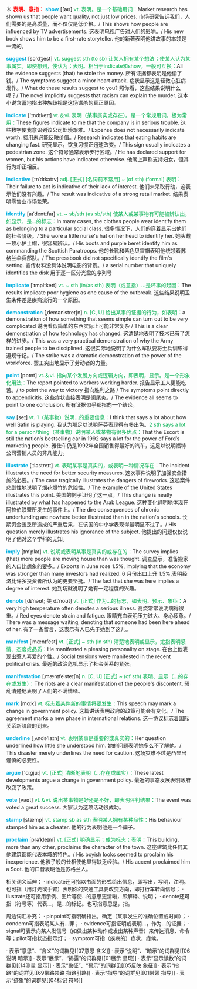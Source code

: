 ☀ <font color="red">**表明、意指：**</font>
<font color="sky blue">**show**</font> [ʃəʊ] 
<font color="#00b050">vt. 表明。是一个基础用词：</font>Market research has shown us that people want quality, not just low prices. 市场研究告诉我们，人们需要的是高质量，而不仅仅是低价格。/ This shows how people are influenced by TV advertisements. 这表明电视广告对人们的影响。/ His new book shows him to be a first-rate storyteller. 他的新著表明他讲故事的本领是一流的。

<font color="sky blue">**suggest**</font> [sə'dӡest] 
<font color="#00b050">vt. suggest sth (to sb) 让某人拥有某个想法；使某人认为某事属实。即使想到，使认为；表明。相当于indicate和show，一般可互换：</font>All the evidence suggests (that) he stole the money. 所有证据都表明是他偷了钱。/ The symptoms suggest a minor heart attack. 症状显示这是轻微心脏病发作。/ What do these results suggest to you? 照你看，这些结果说明什么呢？/ The novel implicitly suggests that racism can explain the murder. 这本小说含蓄地指出种族歧视是这场谋杀的真正原因。

<font color="sky blue">**indicate**</font> ['ɪndɪkeɪt] 
<font color="#00b050">vt.＆vi. 表明（某事属实或存在）。是一个常规用词，极为常用：</font>These figures indicate to me that the company is in serious trouble. 这些数字使我意识到该公司处境艰难。/ Expense does not necessarily indicate worth. 费用未必能反映价值。/ Research indicates that eating habits are changing fast. 研究显示，饮食习惯正迅速改变。/ This sign usually indicates a pedestrian zone. 这个符号通常表示步行区域。/ He has declared support for women, but his actions have indicated otherwise. 他嘴上声称支持妇女，但其行为却正相反。
         
<font color="sky blue">**indicative**</font> [ɪnˈdɪkətɪv]
<font color="#00b050">adj. [正式] [名词前不常用] ~ (of sth) (formal) 表明：</font>Their failure to act is indicative of their lack of interest. 他们未采取行动，这表示他们没有兴趣。/ The result was indicative of a strong retail market. 结果表明零售业市场繁荣。

<font color="sky blue">**identify**</font> [aɪˈdentɪfaɪ]
<font color="#00b050">vt. ~ sb/sth (as sb/sth) 使某人或某事物有可能被辨认出，如显示、是…的标志：</font>In many cases, the clothes people wear identify them as belonging to a particular social class. 很多情况下，人们的穿着显示出他们的社会阶级。/ She wore a little nurse's hat on her head to identify her. 她头戴一顶小护士帽，很容易辨认。/ His boots and purple beret identify him as commanding the Scottish Paratroops. 他的长靴和紫色贝雷帽表明他统领着苏格兰伞兵部队。/ The pressbook did not specifically identify the film's setting. 宣传材料没具体说明电影的背景。/ a serial number that uniquely identifies the disk 用于逐一区分光盘的序列号

<font color="sky blue">**implicate**</font> [ˈɪmplɪkeɪt]
<font color="#00b050">vt. ~ sth (in/as sth) 表明（或意指）…是坏事的起因：</font>The results implicate poor hygiene as one cause of the outbreak. 这些结果说明卫生条件差是疾病流行的一个原因。           

<font color="sky blue">**demonstration**</font> [ˌdemənˈstreɪʃn]
<font color="#00b050">n. [C, U] 给出某事的证据的行为，如表明：</font>a demonstration of how something that seems simple can turn out to be very complicated 说明看似简单的东西实际上可能非常复杂 / This is a clear demonstration of how technology has changed. 这清楚地表明了技术已有了怎样的进步。/ This was a very practical demonstration of why the Army trained people to be disciplined. 这很实际地说明了为什么军队要将士兵训练得遵规守纪。/ The strike was a dramatic demonstration of the power of the workforce. 罢工突出地显示了劳动者的力量。

<font color="sky blue">**point**</font> [pɒɪnt] 
<font color="#00b050">vt.＆vi. 指向某个发展方向或逻辑方向，即表明，显示。是一个形象化用法：</font>The report pointed to workers working harder. 报告显示工人更能吃苦。/ to point the way to victory 指向胜利之路 / The symptoms point directly to appendicitis. 这些症状直接表明是阑尾炎。/ The evidence all seems to point to one conclusion. 所有证据似乎都指向一个结论。

<font color="sky blue">**say**</font> [seɪ] 
<font color="#00b050">vt. 1（某事物）说明…的重要信息：</font>I think that says a lot about how well Safin is playing. 我认为那足以说明萨芬表现得有多出色。<font color="#00b050">2 sth says a lot for a person/thing（某事物）说明某人或某物有很多优点：</font>That the Escort is still the nation’s bestselling car in 1992 says a lot for the power of Ford’s marketing people. 雅仕车仍是1992年全国销售得最好的汽车，这足以说明福特公司营销人员的非凡能力。

<font color="sky blue">**illustrate**</font> [ˈɪləstreɪt]
<font color="#00b050">vt. 表明某事是真实的，或表明一种情况存在：</font>The incident illustrates the need for better security measures. 这次事件说明了加强安全措施的必要。/ The case tragically illustrates the dangers of fireworks. 这起案件悲剧性地说明了烟花爆竹的危险性。/ The example of the United States illustrates this point. 美国的例子证明了这一点。/ This change is neatly illustrated by what has happened to the Arab League. 这种变化鲜明地体现在阿拉伯联盟所发生的事件上。/ The dire consequences of chronic underfunding are nowhere better illustrated than in the nation's schools. 长期资金匮乏所造成的严重后果，在该国的中小学表现得最明显不过了。/ His question merely illustrates his ignorance of the subject. 他提出的问题仅仅说明了他对这个学科的无知。

<font color="sky blue">**imply**</font> [ɪmˈplaɪ]
<font color="#00b050">vt. 说明或表明某事是真实的或存在的：</font>The survey implies (that) more people are moving house than was thought. 调查显示，准备搬家的人口比想象的要多。/ Exports in June rose 1.5%, implying that the economy was stronger than many investors had realized. 6 月份出口上升 1.5%,表明经济比许多投资者所认为的更要坚挺。/ The fact that she was here implies a degree of interest. 她到场就说明了她有一定程度的兴趣。

<font color="sky blue">**denote**</font> [dɪˈnəʊt; 美 dɪˈnoʊt]
<font color="#00b050">vt. [正式] 作为…的标志，如表明、预示、象征：</font>A very high temperature often denotes a serious illness. 高烧常常说明病得很重。/ Red eyes denote strain and fatigue. 眼睛充血表明压力过大、身心疲惫。/ There was a message waiting, denoting that someone had been here ahead of her. 有了一条留言，这表示有人已先于她到了这儿。

<font color="sky blue">**manifest**</font> [ˈmænɪfest]
<font color="#00b050">vt. [正式] ~ sth (in sth) 清楚地表明或显示，尤指表明感情、态度或品质：</font>He manifested a pleasing personality on stage. 在台上他表现出惹人喜爱的个性。/ Social tensions were manifested in the recent political crisis. 最近的政治危机显示了社会关系的紧张。
           
<font color="sky blue">**manifestation**</font> [ˌmænɪfeˈsteɪʃn]
<font color="#00b050">n. [C, U] [正式] ~ (of sth) 表明、显示（…的存在或发生）：</font>The riots are a clear manifestation of the people's discontent. 骚乱清楚地表明了人们的不满情绪。

<font color="sky blue">**mark**</font> [mɑːk] 
<font color="#00b050">vt. 标志着某件新的事情将要发生：</font>This speech may mark a change in government policy. 这篇讲话表明政府的政策可能会有变化。/ The agreement marks a new phase in international relations. 这一协议标志着国际关系新阶段的到来。

<font color="sky blue">**underline**</font> [͵ʌndə'laɪn] 
<font color="#00b050">vt. 表明某事是重要的或真实的：</font>Her question underlined how little she understood him. 她的问题表明她多么不了解他。/ This disaster merely underlines the need for caution. 这场灾难不过是凸显出谨慎的必要性。

<font color="sky blue">**argue**</font> ['ɑːɡju:] 
<font color="#00b050">vt. [正式] 清晰地表明（…存在或属实）：</font>These latest developments argue a change in government policy. 最近的事态发展表明政府改变了政策。

<font color="sky blue">**vote**</font> [vəʊt] 
<font color="#00b050">vt.＆vi. 说出某事物是好还是不好，即表明评判结果：</font>The event was voted a great success. 大家认为这项活动很成功。

<font color="sky blue">**stamp**</font> [stæmp] 
<font color="#00b050">vt. stamp sb as sth 表明某人拥有某种品性：</font>His behaviour stamped him as a cheater. 他的行为表明他是一个骗子。
           
<font color="sky blue">**proclaim**</font> [prəˈkleɪm]
<font color="#00b050">vt. [正式] 明确显示；成为标志；表明：</font>This building, more than any other, proclaims the character of the town. 这座建筑比任何其他建筑都能代表本城的特色。/ His boyish looks seemed to proclaim his inexperience. 他孩子般的长相使他显得缺乏经验。/ His accent proclaimed him a Scot. 他的口音表明他是苏格兰人。

相关词义延伸：
· indicate还可指以书面的形式给出信息，即写出，写明，注明。也可指（用灯光或手臂）表明你的交通工具要改变方向，即打行车转向信号；
· ilustrate还可指用示例、图片等使…的意思更清晰，即解释、说明；
· denote还可指（符号等）代表…，是…的标记。也可指意思是，指。

周边词汇补充：
· pinpoint可指明确指出，确定（某事发生的准确位置或时间）；
· condemn可指表明某人有…罪；
· evidence可指证明或表明…，作为…的证据；
· signal可表示向某人发信号（如做出某种动作或发出某种声音）来传达消息、命令等；pilot可指状态指示灯；
· symptom可指（疾病的）症状，症候。

· 表示“意思”、“含义”的词群见[[07意思 含义]]
· 表示“说明”、“暗示”的词群见[[06说明 暗示]]
· 表示“展示”、“揭露”的词群见[[01展示 呈现]]
· 表示“显示读数”的词群见[[14测量 显示]]
· 表示“象征”、“预示”的词群见[[05反映 象征]]
· 表示“指路”的词群见[[69带路领路 指路引路]]
· 表示“指导”的词群见[[01带领 指导]]
· 表示“迹象”的词群见[[04标记 符号]]

